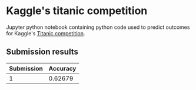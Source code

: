 # Kaggle's titanic competition

Jupyter python notebook containing python code used to predict outcomes for Kaggle's [Titanic competition](https://www.kaggle.com/c/titanic).

## Submission results
| Submission  | Accuracy    |
| ----------- | ----------- |
| 1           | 0.62679     |
